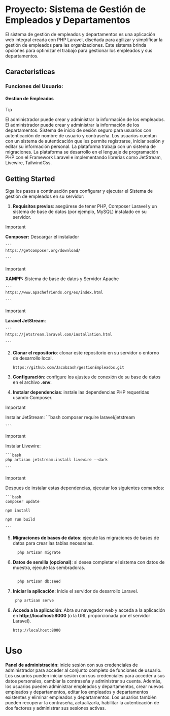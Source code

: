 # Proyecto: Sistema de Gestión de Empleados y Departamentos

El sistema de gestión de empleados y departamentos es una aplicación web integral creada con PHP Laravel, diseñada para agilizar y simplificar la gestión de empleados para las organizaciones. Este sistema brinda opciones para optimizar el trabajo para gestionar los empleados y sus departamentos.

## Caracteristicas

### Funciones del Usuario:

#### Gestion de Empleados
> [!TIP]
>El administrador puede crear y administrar la información de los empleados.
> El administrador puede crear y administrar la información de los departamentos.
> Sistema de inicio de sesión seguro para usuarios con autenticación de nombre de usuario y contraseña.
> Los usuarios cuentan con un sistema de autenticación que les permite registrarse, iniciar sesión y editar su información personal.
> La plataforma trabaja con un sistema de migraciones.
> La plataforma se desarrollo en el lenguaje de programación PHP con el Framework Laravel e implementando librerias como JetStream, Livewire, TailwindCss.

## Getting Started

Siga los pasos a continuación para configurar y ejecutar el Sistema de gestión de empleados en su servidor:

1. **Requisitos previos**: asegúrese de tener PHP, Composer Laravel y un sistema de base de datos (por ejemplo, MySQL) instalado en su servidor.

> [!IMPORTANT]
>**Composer:** Descargar el instalador

    ```
    https://getcomposer.org/download/

    ```
> [!IMPORTANT]
>**XAMPP:** Sistema de base de datos y Servidor Apache

    ```
    https://www.apachefriends.org/es/index.html

    ```
> [!IMPORTANT]
>**Laravel JetStream**:

    ```
    https://jetstream.laravel.com/installation.html

    ```
2. **Clonar el repositorio**: clonar este repositorio en su servidor o entorno de desarrollo local.

    ```
    https://github.com/Jacobzash/gestionEmpleados.git

    ```

3.  **Configuración**: configure los ajustes de conexión de su base de datos en el archivo **.env**.

4. **Instalar dependencias**: instale las dependencias PHP requeridas usando Composer.

> [!IMPORTANT]
>Instalar JetStream:
    ```bash
    composer require laravel/jetstream

    ```

> [!IMPORTANT]
>Instalar Livewire:

    ```bash
    php artisan jetstream:install livewire --dark

    ```

> [!IMPORTANT]
>Despues de instalar estas dependencias, ejecutar los siguientes comandos:


    ```bash
    composer update

    npm install

    npm run build

    ```



5.  **Migraciones de bases de datos**: ejecute las migraciones de bases de datos para crear las tablas necesarias.

    ```bash
      php artisan migrate

    ```

6.  **Datos de semilla (opcional)**: si desea completar el sistema con datos de muestra, ejecute las sembradoras.

    ```bash

      php artisan db:seed

    ```

7.  **Iniciar la aplicación**: Inicie el servidor de desarrollo Laravel.

    ```bash
     php artisan serve

    ```

8.  **Acceda a la aplicación**: Abra su navegador web y acceda a la aplicación en **http://localhost:8000** (o la URL proporcionada por el servidor Laravel).


    ```bash
    http://localhost:8000

    ```

# Uso

**Panel de administración**: inicie sesión con sus credenciales de administrador para acceder al conjunto completo de funciones de usuario. Los usuarios pueden iniciar sesión con sus credenciales para acceder a sus datos personales, cambiar la contraseña y administrar su cuenta. Además, los usuarios pueden administrar empleados y departamentos, crear nuevos empleados y departamentos, editar los empleados y departamentos existentes y eliminar empleados y departamentos. Los usuarios también pueden recuperar la contraseña, actualizarla, habilitar la autenticación de dos factores y administrar sus sesiones activas.
